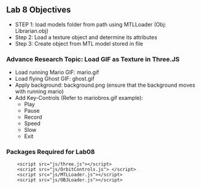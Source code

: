 ## Lab 8 Objectives
* STEP 1: load models folder from path using MTLLoader (Obj: Librarian.obj)
* Step 2: Load a texture object and determine its attributes
* Step 3: Create object from MTL model stored in file

### Advance Research Topic: Load GIF as Texture in Three.JS
* Load running Mario GIF: mario.gif
* Load flying Ghost GIF: ghost.gif
* Apply background: background.png (ensure that the background moves with running mario)
* Add Key-Controls (Refer to mariobros.gif example):
  * Play
  * Pause
  * Record
  * Speed
  * Slow
  * Exit
  
  
### Packages Required for Lab08

```
    <script src="js/three.js"></script>
    <script src="js/OrbitControls.js"> </script>
    <script src="js/MTLLoader.js"></script>
    <script src="js/OBJLoader.js"></script>
```